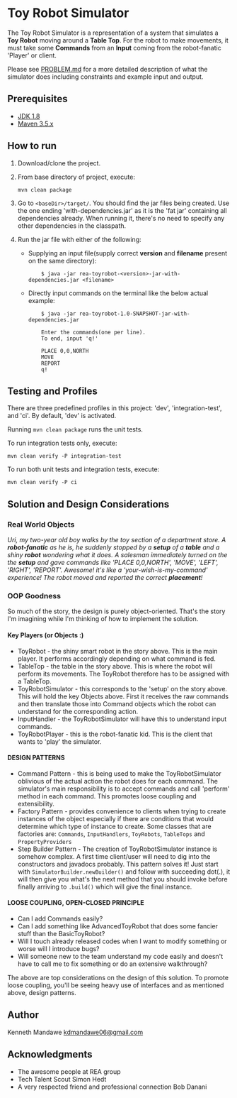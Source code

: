 # Toy Robot Simulator

The Toy Robot Simulator is a representation of a system that simulates a **Toy Robot** moving around a **Table Top**. 
For the robot to make movements, it must take some **Commands** from an **Input** coming from the robot-fanatic 'Player'
or client.

Please see [PROBLEM.md](PROBLEM.md) for a more detailed description of what the simulator does including constraints and
example input and output.

## Prerequisites
- [JDK 1.8]
- [Maven 3.5.x]

## How to run 

1. Download/clone the project.
2. From base directory of project, execute: 

    ```
    mvn clean package
    ``` 
3.  Go to `<baseDir>/target/`. You should find the jar files being created. Use the one ending 'with-dependencies.jar' 
    as it is the 'fat jar' containing all dependencies already. When running it, there's no need to specify any other 
    dependencies in the classpath.
4.  Run the jar file with either of the following:
    - Supplying an input file(supply correct **version** and **filename** present on the same directory):
        ```
            $ java -jar rea-toyrobot-<version>-jar-with-dependencies.jar <filename>
        ```  
    - Directly input commands on the terminal like the below actual example:
        ```
            $ java -jar rea-toyrobot-1.0-SNAPSHOT-jar-with-dependencies.jar
            
            Enter the commands(one per line).
            To end, input 'q!'
            
            PLACE 0,0,NORTH
            MOVE
            REPORT
            q!

        ``` 

## Testing and Profiles

There are three predefined profiles in this project: 'dev', 'integration-test', and 'ci'. By default, 'dev' is activated.

Running `mvn clean package` runs the unit tests.

To run integration tests only, execute:

```
mvn clean verify -P integration-test
```

To run both unit tests and integration tests, execute:

```
mvn clean verify -P ci
```

## Solution and Design Considerations

### Real World Objects
*Uri, my two-year old boy walks by the toy section of a department store. A **robot-fanatic** as he is, he suddenly 
stopped by a **setup** of a **table** and a shiny **robot** wondering what it does. A salesman immediately turned on the
the **setup** and gave commands like 'PLACE 0,0,NORTH', 'MOVE', 'LEFT', 'RIGHT', 'REPORT'. Awesome! it's like a 
'your-wish-is-my-command' experience! The robot moved and reported the correct **placement**!*

### OOP Goodness

So much of the story, the design is purely object-oriented. That's the story I'm imagining while I'm thinking of how to
implement the solution.

#### Key Players (or Objects :)
- ToyRobot - the shiny smart robot in the story above. This is the main player. It performs accordingly depending on what 
command is fed.
- TableTop - the table in the story above. This is where the robot will perform its movements. The ToyRobot therefore has
to be assigned with a TableTop.
- ToyRobotSimulator - this corresponds to the 'setup' on the story above. This will hold the key Objects above. First it
receives the raw commands and then translate those into Command objects which the robot can understand for the 
corresponding action.
- InputHandler - the ToyRobotSimulator will have this to understand input commands.
- ToyRobotPlayer - this is the robot-fanatic kid. This is the client that wants to 'play' the simulator.

#### DESIGN PATTERNS

- Command Pattern - this is being used to make the ToyRobotSimulator oblivious of the actual action the robot does for
each command. The simulator's main responsibility is to accept commands and call 'perform' method in each command. This 
promotes loose coupling and extensibility.
- Factory Pattern - provides convenience to clients when trying to create instances of the object especially if there are
conditions that would determine which type of instance to create. Some classes that are factories are: 
`Commands`, `InputHandlers`, `ToyRobots`, `TableTops` and `PropertyProviders`
- Step Builder Pattern - The creation of ToyRobotSimulator instance is somehow complex. A first time client/user will 
need to dig into the constructors and javadocs probably. This pattern solves it! Just start with 
`SimulatorBuilder.newBuilder()` and follow with succeeding dot(.), it will then give you what's the next method that you
should invoke before finally arriving to `.build()` which will give the final instance.

#### LOOSE COUPLING, OPEN-CLOSED PRINCIPLE

- Can I add Commands easily?
- Can I add something like AdvancedToyRobot that does some fancier stuff than the BasicToyRobot?
- Will I touch already released codes when I want to modify something or worse will I introduce bugs?
- Will someone new to the team understand my code easily and doesn't have to call me to fix something or do an extensive
walkthrough?

The above are top considerations on the design of this solution. To promote loose coupling, you'll be seeing heavy use of 
interfaces and as mentioned above, design patterns.

## Author

Kenneth Mandawe <kdmandawe06@gmail.com>

## Acknowledgments

* The awesome people at REA group
* Tech Talent Scout Simon Hedt
* A very respected friend and professional connection Bob Danani

[JDK 1.8]: http://www.oracle.com/technetwork/java/javase/downloads/jdk8-downloads-2133151.html
[Maven 3.5.x]: https://maven.apache.org/install.html